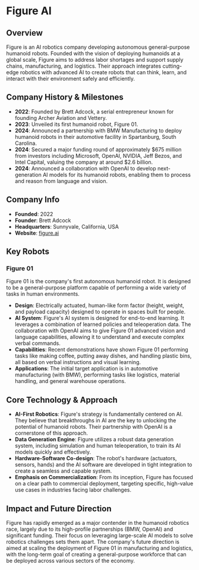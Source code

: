 # Figure AI

## Overview
Figure is an AI robotics company developing autonomous general-purpose humanoid robots. Founded with the vision of deploying humanoids at a global scale, Figure aims to address labor shortages and support supply chains, manufacturing, and logistics. Their approach integrates cutting-edge robotics with advanced AI to create robots that can think, learn, and interact with their environment safely and efficiently.

## Company History & Milestones
- **2022**: Founded by Brett Adcock, a serial entrepreneur known for founding Archer Aviation and Vettery.
- **2023**: Unveiled its first humanoid robot, Figure 01.
- **2024**: Announced a partnership with BMW Manufacturing to deploy humanoid robots in their automotive facility in Spartanburg, South Carolina.
- **2024**: Secured a major funding round of approximately $675 million from investors including Microsoft, OpenAI, NVIDIA, Jeff Bezos, and Intel Capital, valuing the company at around $2.6 billion.
- **2024**: Announced a collaboration with OpenAI to develop next-generation AI models for its humanoid robots, enabling them to process and reason from language and vision.

## Company Info
- **Founded**: 2022
- **Founder**: Brett Adcock
- **Headquarters**: Sunnyvale, California, USA
- **Website**: [figure.ai](https://www.figure.ai/)

## Key Robots

### Figure 01
Figure 01 is the company's first autonomous humanoid robot. It is designed to be a general-purpose platform capable of performing a wide variety of tasks in human environments.

- **Design**: Electrically actuated, human-like form factor (height, weight, and payload capacity) designed to operate in spaces built for people.
- **AI System**: Figure's AI system is designed for end-to-end learning. It leverages a combination of learned policies and teleoperation data. The collaboration with OpenAI aims to give Figure 01 advanced vision and language capabilities, allowing it to understand and execute complex verbal commands.
- **Capabilities**: Recent demonstrations have shown Figure 01 performing tasks like making coffee, putting away dishes, and handling plastic bins, all based on verbal instructions and visual learning.
- **Applications**: The initial target application is in automotive manufacturing (with BMW), performing tasks like logistics, material handling, and general warehouse operations.

## Core Technology & Approach

- **AI-First Robotics**: Figure's strategy is fundamentally centered on AI. They believe that breakthroughs in AI are the key to unlocking the potential of humanoid robots. Their partnership with OpenAI is a cornerstone of this approach.
- **Data Generation Engine**: Figure utilizes a robust data generation system, including simulation and human teleoperation, to train its AI models quickly and effectively.
- **Hardware-Software Co-design**: The robot's hardware (actuators, sensors, hands) and the AI software are developed in tight integration to create a seamless and capable system.
- **Emphasis on Commercialization**: From its inception, Figure has focused on a clear path to commercial deployment, targeting specific, high-value use cases in industries facing labor challenges.

## Impact and Future Direction
Figure has rapidly emerged as a major contender in the humanoid robotics race, largely due to its high-profile partnerships (BMW, OpenAI) and significant funding. Their focus on leveraging large-scale AI models to solve robotics challenges sets them apart. The company's future direction is aimed at scaling the deployment of Figure 01 in manufacturing and logistics, with the long-term goal of creating a general-purpose workforce that can be deployed across various sectors of the economy.
